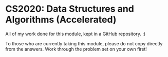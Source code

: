 CS2020: Data Structures and Algorithms (Accelerated)
===

All of my work done for this module, kept in a GitHub repository. :)

To those who are currently taking this module, please do not copy directly from the answers. Work through the problem set on your own first!

